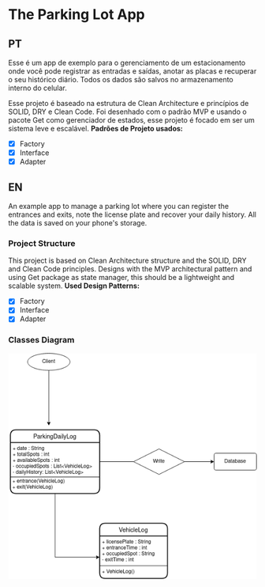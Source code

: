 # The Parking Lot App

## PT
Esse é um app de exemplo para o gerenciamento de um estacionamento onde você pode registrar as entradas e saídas, anotar as placas e recuperar o seu histórico diário. Todos os dados são salvos no armazenamento interno do celular.

Esse projeto é baseado na estrutura de Clean Architecture e princípios de SOLID, DRY e Clean Code.
Foi desenhado com o padrão MVP e usando o pacote Get como gerenciador de estados, esse projeto é focado em ser um sistema leve e escalável.
**Padrões de Projeto usados:**
- [x] Factory
- [x] Interface
- [x] Adapter  

## EN
An example app to manage a parking lot where you can register the entrances and exits, note the license plate and recover your daily history. All the data is saved on your phone's storage.

### Project Structure
This project is based on Clean Architecture structure and the SOLID, DRY and Clean Code principles.
Designs with the MVP architectural pattern and using Get package as state manager, this should be a lightweight and scalable system.
**Used Design Patterns:**
- [x] Factory
- [x] Interface
- [x] Adapter  

### Classes Diagram
![Diagrama de Relacionamento entre classes](./assets/parking-diagram.png)

